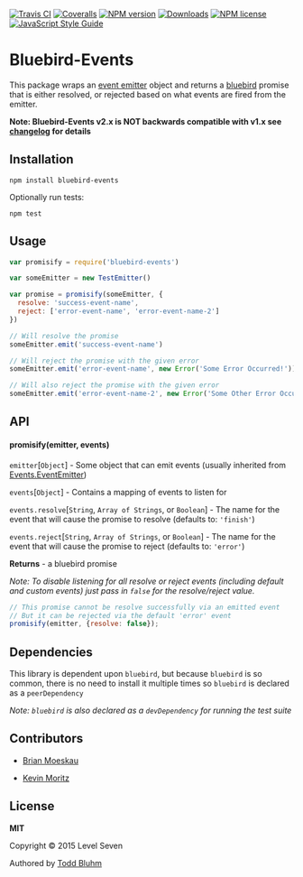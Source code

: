 [![Travis CI](https://img.shields.io/travis/toddbluhm/bluebird-events.svg)](https://travis-ci.org/toddbluhm/bluebird-events)
[![Coveralls](https://img.shields.io/coveralls/toddbluhm/bluebird-events.svg?maxAge=2592000)](https://coveralls.io/github/toddbluhm/bluebird-events)
[![NPM version](https://img.shields.io/npm/v/bluebird-events.svg)](https://www.npmjs.com/package/bluebird-events)
[![Downloads](http://img.shields.io/npm/dm/bluebird-events.svg?style=flat)](https://www.npmjs.com/package/bluebird-events)
[![NPM license](https://img.shields.io/npm/l/sinon-bluebird.svg?maxAge=2592000)](https://www.npmjs.com/package/sinon-bluebird)
[![JavaScript Style Guide](https://img.shields.io/badge/code%20style-standard-brightgreen.svg)](http://standardjs.com/)


Bluebird-Events
===

This package wraps an [event emitter](https://nodejs.org/api/events.html#events_class_events_eventemitter) object and returns a [bluebird](https://github.com/petkaantonov/bluebird) promise that is either resolved, or rejected based on what events are fired from the emitter.

**Note: Bluebird-Events v2.x is NOT backwards compatible with v1.x see [changelog](https://github.com/L7labs/bluebird-events/blob/master/CHANGELOG.md) for details**

Installation
---
`npm install bluebird-events`

Optionally run tests:

`npm test`

Usage
---

```js
var promisify = require('bluebird-events')

var someEmitter = new TestEmitter()

var promise = promisify(someEmitter, {
  resolve: 'success-event-name',
  reject: ['error-event-name', 'error-event-name-2']
})

// Will resolve the promise
someEmitter.emit('success-event-name')

// Will reject the promise with the given error
someEmitter.emit('error-event-name', new Error('Some Error Occurred!'))

// Will also reject the promise with the given error
someEmitter.emit('error-event-name-2', new Error('Some Other Error Occurred!'))
```

API
---

#### promisify(emitter, events)

`emitter`[`Object`] - Some object that can emit events (usually inherited from [Events.EventEmitter](https://nodejs.org/api/events.html#events_class_events_eventemitter))

`events`[`Object`] - Contains a mapping of events to listen for

`events.resolve`[`String`, `Array of Strings`, or `Boolean`] - The name for the event that will cause the promise to resolve (defaults to: `'finish'`)

`events.reject`[`String`, `Array of Strings`, or `Boolean`] - The name for the event that will cause the promise to reject (defaults to: `'error'`)

**Returns** - a bluebird promise

*Note: To disable listening for all resolve or reject events (including default and custom events) just pass in `false` for the resolve/reject value.*
```js
// This promise cannot be resolve successfully via an emitted event
// But it can be rejected via the default 'error' event
promisify(emitter, {resolve: false});
```


Dependencies
---
This library is dependent upon `bluebird`, but because `bluebird` is so common, there is no need to install it multiple times so `bluebird` is declared as a `peerDependency`

*Note: `bluebird` is also declared as a `devDependency` for running the test suite*

## Contributors

- [Brian Moeskau](https://github.com/bmoeskau)

- [Kevin Moritz](https://github.com/ecorkevin)

## License

**MIT**

Copyright &copy; 2015 Level Seven

Authored by [Todd Bluhm](https://github.com/toddbluhm)
